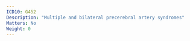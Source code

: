 ```yaml
---
ICD10: G452
Description: "Multiple and bilateral precerebral artery syndromes"
Matters: No
Weight: 0
---
```

